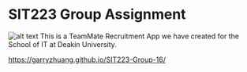 # SIT223 Group Assignment
![alt text](https://i.imgur.com/PPqKwx8.png)
This is a TeamMate Recruitment App we have created for the School of IT at Deakin University.

https://garryzhuang.github.io/SIT223-Group-16/
